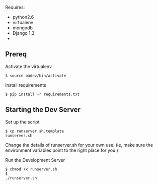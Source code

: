 Requires:
* python2.6
* virtualenv
* mongodb
* Django 1.3
* 
Prereq
-----------------------
Activate the virtualenv
<code><pre>$ source oadev/bin/activate
</pre></code>

Install requirements
<code><pre>$ pip install -r requirements.txt
</pre></code>

Starting the Dev Server
--------------------------
Set up the script
<code><pre>$ cp runserver.sh.template runserver.sh</pre></code>
Change the details of runserver.sh for your own use. 
(ie, make sure the environment variables point to the right place for you.)

Run the Development Server
<code><pre>$ chmod +x runserver.sh <br>$ ./runserver.sh</pre></code>
